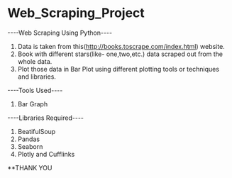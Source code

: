 # Web_Scraping_Project

----Web Scraping Using Python----
1. Data is taken from this(http://books.toscrape.com/index.html) website.
2. Book with different stars(like- one,two,etc.) data scraped out from the whole data.
3. Plot those data in Bar Plot using different plotting tools or techniques and libraries.

----Tools Used----
1. Bar Graph

----Libraries Required----
1. BeatifulSoup
2. Pandas
3. Seaborn
4. Plotly and Cufflinks

**THANK YOU

